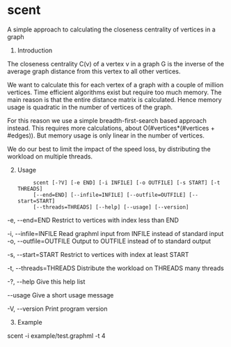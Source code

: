 # scent
A simple approach to calculating the closeness centrality of vertices in a graph


1. Introduction

The closeness centrality C(v) of a vertex v in a graph G is the inverse of the average graph distance from this vertex to all other vertices.

We want to calculate this for each vertex of a graph with a couple of million vertices. Time efficient algorithms exist but require too much memory. The main reason is that the entire distance matrix is calculated. Hence memory usage is quadratic in the number of vertices of the graph.

For this reason we use a simple breadth-first-search based approach instead. This requires more calculations, about O(#vertices*(#vertices + #edges)). But memory usage is only linear in the number of vertices.

We do our best to limit the impact of the speed loss, by distributing the workload on multiple threads.


2. Usage

            scent [-?V] [-e END] [-i INFILE] [-o OUTFILE] [-s START] [-t THREADS]
            [--end=END] [--infile=INFILE] [--outfile=OUTFILE] [--start=START]            
            [--threads=THREADS] [--help] [--usage] [--version]

  -e, --end=END              Restrict to vertices with index less than END

  -i, --infile=INFILE        Read graphml input from INFILE instead of standard
                             input
  -o, --outfile=OUTFILE      Output to OUTFILE instead of to standard output

  -s, --start=START          Restrict to vertices with index at least START

  -t, --threads=THREADS      Distribute the workload on THREADS many threads

  -?, --help                 Give this help list

  --usage                Give a short usage message

  -V, --version              Print program version
  
  


3. Example

scent -i example/test.graphml -t 4
